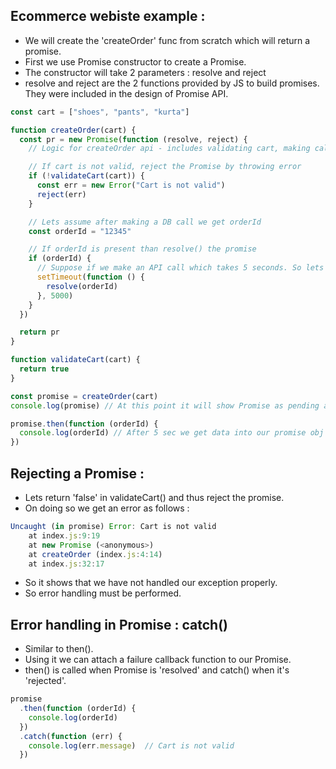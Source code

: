 ## Ecommerce webiste example :

- We will create the 'createOrder' func from scratch which will return a promise.
- First we use Promise constructor to create a Promise.
- The constructor will take 2 parameters : resolve and reject
- resolve and reject are the 2 functions provided by JS to build promises. They were included in the design of Promise API.

```js
const cart = ["shoes", "pants", "kurta"]

function createOrder(cart) {
  const pr = new Promise(function (resolve, reject) {
    // Logic for createOrder api - includes validating cart, making calls to DB, etc.

    // If cart is not valid, reject the Promise by throwing error
    if (!validateCart(cart)) {
      const err = new Error("Cart is not valid")
      reject(err)
    }

    // Lets assume after making a DB call we get orderId
    const orderId = "12345"

    // If orderId is present than resolve() the promise
    if (orderId) {
      // Suppose if we make an API call which takes 5 seconds. So lets intriduce some fake delay
      setTimeout(function () {
        resolve(orderId)
      }, 5000)
    }
  })

  return pr
}

function validateCart(cart) {
  return true
}

const promise = createOrder(cart)
console.log(promise) // At this point it will show Promise as pending as it will take 5 seconds to resolve it.

promise.then(function (orderId) {
  console.log(orderId) // After 5 sec we get data into our promise obj and then orderId will be printed .
})
```

## Rejecting a Promise :

- Lets return 'false' in validateCart() and thus reject the promise.
- On doing so we get an error as follows :

```js
Uncaught (in promise) Error: Cart is not valid
    at index.js:9:19
    at new Promise (<anonymous>)
    at createOrder (index.js:4:14)
    at index.js:32:17

```
- So it shows that we have not handled our exception properly.
- So error handling must be performed.

## Error handling in Promise : catch()

- Similar to then(). 
- Using it we can attach a failure callback function to our Promise.
- then() is called when Promise is 'resolved' and catch() when it's 'rejected'.

```js
promise
  .then(function (orderId) {
    console.log(orderId)
  })
  .catch(function (err) {
    console.log(err.message)  // Cart is not valid
  })
```




















